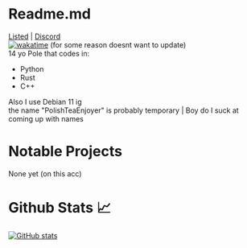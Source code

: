 # Readme.md
[Listed](https://listed.to/authors/30059) | [Discord](https://discords.com/bio/p/30059)  
[![wakatime](https://wakatime.com/badge/user/2be78d7d-b0cb-462a-a5ac-fc14ce32c0eb.svg)](https://wakatime.com/@2be78d7d-b0cb-462a-a5ac-fc14ce32c0eb) (for some reason doesnt want to update)  
14 yo Pole that codes in:  
 - Python
 - Rust
 - C++

Also I use Debian 11 ig  
the name "PolishTeaEnjoyer" is probably temporary | Boy do I suck at coming up with names
# Notable Projects
None yet (on this acc)

# Github Stats :chart_with_upwards_trend:
[![GitHub stats](https://github-readme-stats.vercel.app/api?username=PolishTeaEnjoyer&hide_border==true&count_private=true&theme=onedark&show_icons=true)](https://github.com/anuraghazra/github-readme-stats)
